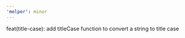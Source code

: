 ```yaml
---
'melper': minor
---
```


feat(title-case): add titleCase function to convert a string to title case
